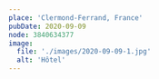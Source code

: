 ```yaml
---
place: 'Clermond-Ferrand, France'
pubDate: 2020-09-09
node: 3840634377
image:
  file: './images/2020-09-09-1.jpg'
  alt: 'Hôtel'
---
```


